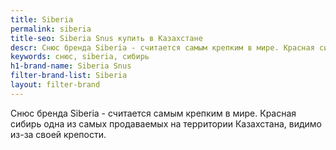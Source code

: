 ```yaml
---
title: Siberia
permalink: siberia
title-seo: Siberia Snus купить в Казахстане
descr: Cнюс бренда Siberia - считается самым крепким в мире. Красная сибирь одна из самых продаваемых на территории Казахстана, видимо из-за своей крепости.
keywords: снюс, siberia, сибирь
h1-brand-name: Siberia Snus
filter-brand-list: Siberia
layout: filter-brand
---
```


Cнюс бренда Siberia - считается самым крепким в мире. Красная сибирь одна из самых продаваемых на территории Казахстана, видимо из-за своей крепости.